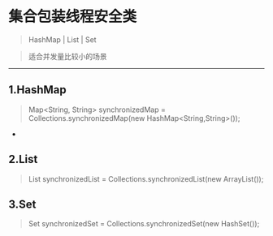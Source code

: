 # 集合包装线程安全类
> HashMap		|  	List		| 		Set

> 适合并发量比较小的场景

---

## 1.HashMap
> Map<String, String> synchronizedMap = Collections.synchronizedMap(new HashMap<String,String>());

* 

## 2.List
> List<String> synchronizedList = Collections.synchronizedList(new ArrayList<String>());

## 3.Set
> Set<String> synchronizedSet = Collections.synchronizedSet(new HashSet<String>());